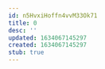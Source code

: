 ```yaml
---
id: n5HvxiHoffn4vvM33Ok71
title: 0
desc: ''
updated: 1634067145297
created: 1634067145297
stub: true
---
```


